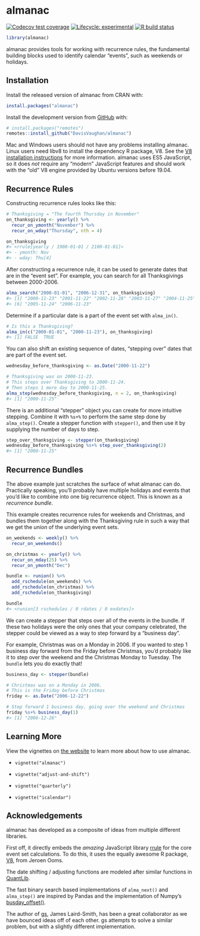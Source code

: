 
<!-- README.md is generated from README.Rmd. Please edit that file -->

# almanac

<!-- badges: start -->

[![Codecov test
coverage](https://codecov.io/gh/DavisVaughan/almanac/branch/master/graph/badge.svg)](https://codecov.io/gh/DavisVaughan/almanac?branch=master)
[![Lifecycle:
experimental](https://img.shields.io/badge/lifecycle-experimental-orange.svg)](https://www.tidyverse.org/lifecycle/#experimental)
[![R build
status](https://github.com/DavisVaughan/almanac/workflows/R-CMD-check/badge.svg)](https://github.com/DavisVaughan/almanac/actions)
<!-- badges: end -->

``` r
library(almanac)
```

almanac provides tools for working with recurrence rules, the
fundamental building blocks used to identify calendar “events”, such as
weekends or holidays.

## Installation

Install the released version of almanac from CRAN with:

``` r
install.packages("almanac")
```

Install the development version from [GitHub](https://github.com/) with:

``` r
# install.packages("remotes")
remotes::install_github("DavisVaughan/almanac")
```

Mac and Windows users should not have any problems installing almanac.
Linux users need libv8 to install the dependency R package, V8. See the
[V8 installation
instructions](https://github.com/jeroen/V8#debian--ubuntu) for more
information. almanac uses ES5 JavaScript, so it does *not* require any
“modern” JavaScript features and should work with the “old” V8 engine
provided by Ubuntu versions before 19.04.

## Recurrence Rules

Constructing recurrence rules looks like this:

``` r
# Thanksgiving = "The fourth Thursday in November"
on_thanksgiving <- yearly() %>% 
  recur_on_ymonth("November") %>%
  recur_on_wday("Thursday", nth = 4)

on_thanksgiving
#> <rrule[yearly / 1900-01-01 / 2100-01-01]>
#> - ymonth: Nov
#> - wday: Thu[4]
```

After constructing a recurrence rule, it can be used to generate dates
that are in the “event set”. For example, you can search for all
Thanksgivings between 2000-2006.

``` r
alma_search("2000-01-01", "2006-12-31", on_thanksgiving)
#> [1] "2000-11-23" "2001-11-22" "2002-11-28" "2003-11-27" "2004-11-25"
#> [6] "2005-11-24" "2006-11-23"
```

Determine if a particular date is a part of the event set with
`alma_in()`.

``` r
# Is this a Thanksgiving?
alma_in(c("2000-01-01", "2000-11-23"), on_thanksgiving)
#> [1] FALSE  TRUE
```

You can also shift an existing sequence of dates, “stepping over” dates
that are part of the event set.

``` r
wednesday_before_thanksgiving <- as.Date("2000-11-22")

# Thanksgiving was on 2000-11-23.
# This steps over Thanksgiving to 2000-11-24.
# Then steps 1 more day to 2000-11-25.
alma_step(wednesday_before_thanksgiving, n = 2, on_thanksgiving)
#> [1] "2000-11-25"
```

There is an additional “stepper” object you can create for more
intuitive stepping. Combine it with `%s+%` to perform the same step done
by `alma_step()`. Create a stepper function with `stepper()`, and then
use it by supplying the number of days to step.

``` r
step_over_thanksgiving <- stepper(on_thanksgiving)
wednesday_before_thanksgiving %s+% step_over_thanksgiving(2)
#> [1] "2000-11-25"
```

## Recurrence Bundles

The above example just scratches the surface of what almanac can do.
Practically speaking, you’ll probably have multiple holidays and events
that you’d like to combine into one big recurrence object. This is known
as a *recurrence bundle*.

This example creates recurrence rules for weekends and Christmas, and
bundles them together along with the Thanksgiving rule in such a way
that we get the *union* of the underlying event sets.

``` r
on_weekends <- weekly() %>%
  recur_on_weekends()

on_christmas <- yearly() %>%
  recur_on_mday(25) %>%
  recur_on_ymonth("Dec")

bundle <- runion() %>%
  add_rschedule(on_weekends) %>%
  add_rschedule(on_christmas) %>%
  add_rschedule(on_thanksgiving)

bundle
#> <runion[3 rschedules / 0 rdates / 0 exdates]>
```

We can create a stepper that steps over all of the events in the bundle.
If these two holidays were the only ones that your company celebrated,
the stepper could be viewed as a way to step forward by a “business
day”.

For example, Christmas was on a Monday in 2006. If you wanted to step 1
business day forward from the Friday before Christmas, you’d probably
like it to step over the weekend and the Christmas Monday to Tuesday.
The `bundle` lets you do exactly that\!

``` r
business_day <- stepper(bundle)

# Christmas was on a Monday in 2006.
# This is the Friday before Christmas
friday <- as.Date("2006-12-22")

# Step forward 1 business day, going over the weekend and Christmas
friday %s+% business_day(1)
#> [1] "2006-12-26"
```

## Learning More

View the vignettes on [the
website](https://davisvaughan.github.io/almanac/index.html) to learn
more about how to use almanac.

  - `vignette("almanac")`

  - `vignette("adjust-and-shift")`

  - `vignette("quarterly")`

  - `vignette("icalendar")`

## Acknowledgements

almanac has developed as a composite of ideas from multiple different
libraries.

First off, it directly embeds the *amazing* JavaScript library
[rrule](https://github.com/jakubroztocil/rrule) for the core event set
calculations. To do this, it uses the equally awesome R package,
[V8](https://github.com/jeroen/V8), from Jeroen Ooms.

The date shifting / adjusting functions are modeled after similar
functions in [QuantLib](https://github.com/lballabio/QuantLib).

The fast binary search based implementations of `alma_next()` and
`alma_step()` are inspired by Pandas and the implementation of Numpy’s
[busday\_offset()](https://docs.scipy.org/doc/numpy/reference/generated/numpy.busday_offset.html).

The author of [gs](https://github.com/jameslairdsmith/gs), James
Laird-Smith, has been a great collaborator as we have bounced ideas off
of each other. gs attempts to solve a similar problem, but with a
slightly different implementation.
